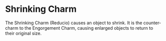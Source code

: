 # Shrinking Charm  
The Shrinking Charm (Reducio) causes an object to shrink. It is the counter-charm to the Engorgement Charm, causing enlarged objects to return to their original size.  
  
